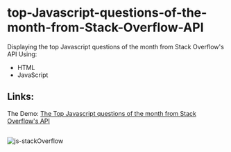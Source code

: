 # top-Javascript-questions-of-the-month-from-Stack-Overflow-API
Displaying the top Javascript questions of the month from Stack Overflow's API Using:
- HTML
- JavaScript

## Links:
The Demo: [The Top Javascript questions of the month from Stack Overflow's API](https://adam-books.github.io/top-Javascript-questions-of-the-month-from-Stack-Overflow-API/)

##

![js-stackOverflow](https://user-images.githubusercontent.com/66003360/134967249-7a573e45-59ba-4561-adf2-de45598bd656.png)
